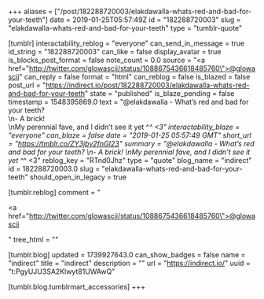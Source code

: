 +++
aliases = ["/post/182288720003/elakdawalla-whats-red-and-bad-for-your-teeth"]
date = 2019-01-25T05:57:49Z
id = "182288720003"
slug = "elakdawalla-whats-red-and-bad-for-your-teeth"
type = "tumblr-quote"

[tumblr]
interactability_reblog = "everyone"
can_send_in_message = true
id_string = "182288720003"
can_like = false
display_avatar = true
is_blocks_post_format = false
note_count = 0.0
source = "<a href=\"http://twitter.com/glowascii/status/1088675436618485760\">@glowascii</a>"
can_reply = false
format = "html"
can_reblog = false
is_blazed = false
post_url = "https://indirect.io/post/182288720003/elakdawalla-whats-red-and-bad-for-your-teeth"
state = "published"
is_blaze_pending = false
timestamp = 1548395869.0
text = "@elakdawalla - What&rsquo;s red and bad for your teeth?<br/>\n- A brick!<br/>\nMy perennial fave, and I didn&rsquo;t see it yet ^_^ &lt;3"
interactability_blaze = "everyone"
can_blaze = false
date = "2019-01-25 05:57:49 GMT"
short_url = "https://tmblr.co/ZY3jby2fnGI23"
summary = "@elakdawalla - What’s red and bad for your teeth? \n- A brick! \nMy perennial fave, and I didn’t see it yet ^_^ <3"
reblog_key = "RTnd0Jhz"
type = "quote"
blog_name = "indirect"
id = 182288720003.0
slug = "elakdawalla-whats-red-and-bad-for-your-teeth"
should_open_in_legacy = true

[tumblr.reblog]
comment = "<p><a href=\"http://twitter.com/glowascii/status/1088675436618485760\">@glowascii</a></p>"
tree_html = ""

[tumblr.blog]
updated = 1739927643.0
can_show_badges = false
name = "indirect"
title = "indirect"
description = ""
url = "https://indirect.io/"
uuid = "t:PgyUJU3SA2Klwyt81UWAwQ"

[tumblr.blog.tumblrmart_accessories]
+++

